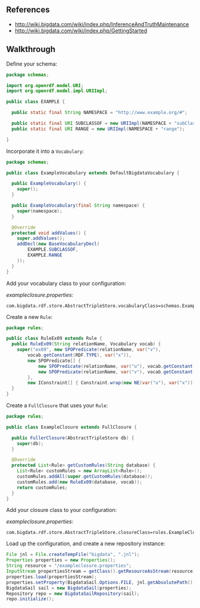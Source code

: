 ## References

* http://wiki.bigdata.com/wiki/index.php/InferenceAndTruthMaintenance
* http://wiki.bigdata.com/wiki/index.php/GettingStarted

## Walkthrough

Define your schema:

```java
package schemas;

import org.openrdf.model.URI;
import org.openrdf.model.impl.URIImpl;

public class EXAMPLE {

  public static final String NAMESPACE = "http://www.example.org/#";

  public static final URI SUBCLASSOF = new URIImpl(NAMESPACE + "subClassOf");
  public static final URI RANGE = new URIImpl(NAMESPACE + "range");

}
```

Incorporate it into a `Vocabulary`:

```java
package schemas;

public class ExampleVocabulary extends DefaultBigdataVocabulary {

  public ExampleVocabulary() {
    super();
  }

  public ExampleVocabulary(final String namespace) {
    super(namespace);
  }

  @Override
  protected void addValues() {
    super.addValues();
    addDecl(new BaseVocabularyDecl(
        EXAMPLE.SUBCLASSOF,
        EXAMPLE.RANGE
    ));
  }
}
```

Add your vocabulary class to your configuration:

*exampleclosure.properties:*

```
com.bigdata.rdf.store.AbstractTripleStore.vocabularyClass=schemas.ExampleVocabulary
```

Create a new `Rule`:

```java
package rules;

public class RuleEx09 extends Rule {
  public RuleEx09(String relationName, Vocabulary vocab) {
    super("ex09", new SPOPredicate(relationName, var("v"),
        vocab.getConstant(RDF.TYPE), var("x")),
        new SPOPredicate[] {
            new SPOPredicate(relationName, var("u"), vocab.getConstant(EXAMPLE.SUBCLASSOF), var("x")),
            new SPOPredicate(relationName, var("v"), vocab.getConstant(RDF.TYPE), var("u"))
        },
        new IConstraint[] { Constraint.wrap(new NE(var("u"), var("x"))) });
  }
}
```

Create a `FullClosure` that uses your `Rule`:

```java
package rules;

public class ExampleClosure extends FullClosure {

  public FullerClosure(AbstractTripleStore db) {
    super(db);
  }

  @Override
  protected List<Rule> getCustomRules(String database) {
    List<Rule> customRules = new ArrayList<Rule>();
    customRules.addAll(super.getCustomRules(database));
    customRules.add(new RuleEx09(database, vocab));
    return customRules;
  }
}
```

Add your closure class to your configuration:

*exampleclosure.properties:*

```
com.bigdata.rdf.store.AbstractTripleStore.closureClass=rules.ExampleClosure
```

Load up the configuration, and create a new repository instance:

```java
File jnl = File.createTempFile("bigdata", ".jnl");
Properties properties = new Properties();
String resource = "/exampleclosure.properties";
InputStream propertiesStream = getClass().getResourceAsStream(resource);
properties.load(propertiesStream);
properties.setProperty(BigdataSail.Options.FILE, jnl.getAbsolutePath());
BigdataSail sail = new BigdataSail(properties);
Repository repo = new BigdataSailRepository(sail);
repo.initialize();
```
